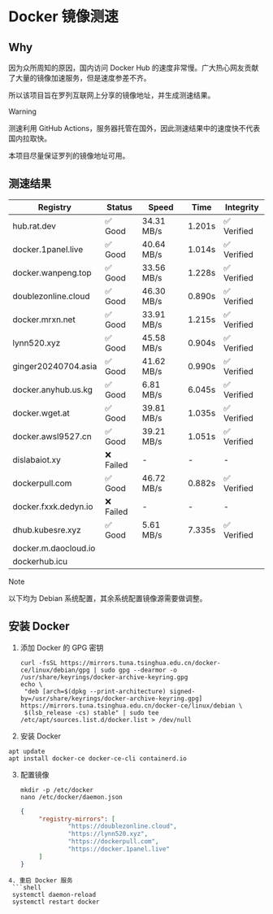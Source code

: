 # Docker 镜像测速

## Why

因为众所周知的原因，国内访问 Docker Hub 的速度非常慢。广大热心网友贡献了大量的镜像加速服务，但是速度参差不齐。


所以该项目旨在罗列互联网上分享的镜像地址，并生成测速结果。

> [!WARNING]
> 测速利用 GitHub Actions，服务器托管在国外，因此测速结果中的速度快不代表国内拉取快。
>

本项目尽量保证罗列的镜像地址可用。

## 测速结果

| Registry | Status | Speed | Time | Integrity |
|----------|--------|-------|------|-----------|
| hub.rat.dev | ✅ Good | 34.31 MB/s | 1.201s | ✅ Verified |
| docker.1panel.live | ✅ Good | 40.64 MB/s | 1.014s | ✅ Verified |
| docker.wanpeng.top | ✅ Good | 33.56 MB/s | 1.228s | ✅ Verified |
| doublezonline.cloud | ✅ Good | 46.30 MB/s | 0.890s | ✅ Verified |
| docker.mrxn.net | ✅ Good | 33.91 MB/s | 1.215s | ✅ Verified |
| lynn520.xyz | ✅ Good | 45.58 MB/s | 0.904s | ✅ Verified |
| ginger20240704.asia | ✅ Good | 41.62 MB/s | 0.990s | ✅ Verified |
| docker.anyhub.us.kg | ✅ Good | 6.81 MB/s | 6.045s | ✅ Verified |
| docker.wget.at | ✅ Good | 39.81 MB/s | 1.035s | ✅ Verified |
| docker.awsl9527.cn | ✅ Good | 39.21 MB/s | 1.051s | ✅ Verified |
| dislabaiot.xy | ❌ Failed | - | - | - |
| dockerpull.com | ✅ Good | 46.72 MB/s | 0.882s | ✅ Verified |
| docker.fxxk.dedyn.io | ❌ Failed | - | - | - |
| dhub.kubesre.xyz | ✅ Good | 5.61 MB/s | 7.335s | ✅ Verified |
| docker.m.daocloud.io|  |  |  |  |
| dockerhub.icu|  |  |  |  |

> [!NOTE]
> 以下均为 Debian 系统配置，其余系统配置镜像源需要做调整。

## 安装 Docker

1. 添加 Docker 的 GPG 密钥
   ```shell
   curl -fsSL https://mirrors.tuna.tsinghua.edu.cn/docker-ce/linux/debian/gpg | sudo gpg --dearmor -o /usr/share/keyrings/docker-archive-keyring.gpg
   echo \
    "deb [arch=$(dpkg --print-architecture) signed-by=/usr/share/keyrings/docker-archive-keyring.gpg] https://mirrors.tuna.tsinghua.edu.cn/docker-ce/linux/debian \
    $(lsb_release -cs) stable" | sudo tee /etc/apt/sources.list.d/docker.list > /dev/null
   ```
2. 安装 Docker
  ```shell
  apt update
  apt install docker-ce docker-ce-cli containerd.io
  ```
3. 配置镜像
   ```shell
   mkdir -p /etc/docker
   nano /etc/docker/daemon.json
   ```
   ```json
   {
        "registry-mirrors": [
                "https://doublezonline.cloud",
                "https://lynn520.xyz",
                "https://dockerpull.com",
                "https://docker.1panel.live"
        ]
   }
  ```
4. 重启 Docker 服务
   ```shell
   systemctl daemon-reload
   systemctl restart docker
   ```
